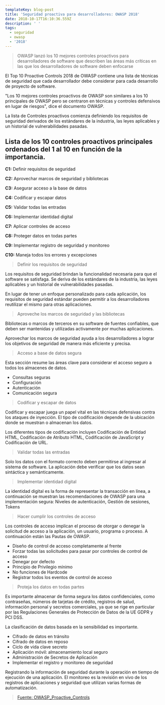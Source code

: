 ```yaml
---
templateKey: blog-post
title: 'Seguridad proactiva para desarrolladores: OWASP 2018'
date: 2018-10-17T16:10:36.559Z
description: ' '
tags:
  - seguridad
  - owasp
  - '2018'
---
```

> OWASP lanzó los 10 mejores controles proactivos para desarrolladores de software que describen las áreas más críticas en las que los desarrolladores de software deben enfocarse

El Top 10 Proactive Controls 2018 de OWASP contiene una lista de técnicas de seguridad que cada desarrollador debe considerar para cada desarrollo de proyecto de software.



"Los 10 mejores controles proactivos de OWASP son similares a los 10 principales de OWASP pero se centraron en técnicas y controles defensivos en lugar de riesgos", dice el documento OWASP.



La lista de Controles proactivos comienza definiendo los requisitos de seguridad derivados de los estándares de la industria, las leyes aplicables y un historial de vulnerabilidades pasadas.

## Lista de los 10 controles proactivos principales ordenados del 1 al 10 en función de la importancia.

**C1:** Definir requisitos de seguridad

**C2:** Aprovechar marcos de seguridad y bibliotecas

**C3:** Asegurar acceso a la base de datos

**C4:** Codificar y escapar datos

**C5:** Validar todas las entradas

**C6:** Implementar identidad digital

**C7:** Aplicar controles de acceso

**C8:** Proteger datos en todas partes

**C9:** Implementar registro de seguridad y monitoreo

**C10:** Maneja todos los errores y excepciones

> Definir los requisitos de seguridad

Los requisitos de seguridad brindan la funcionalidad necesaria para que el software se satisfaga. Se deriva de los estándares de la industria, las leyes aplicables y un historial de vulnerabilidades pasadas.

En lugar de tener un enfoque personalizado para cada aplicación, los requisitos de seguridad estándar pueden permitir a los desarrolladores reutilizar el mismo para otras aplicaciones.

> Aproveche los marcos de seguridad y las bibliotecas

Bibliotecas o marcos de terceros en su software de fuentes confiables, que deben ser mantenidas y utilizadas activamente por muchas aplicaciones.

Aprovechar los marcos de seguridad ayuda a los desarrolladores a lograr los objetivos de seguridad de manera más eficiente y precisa.

> Acceso a base de datos segura

Esta sección resume las áreas clave para considerar el acceso seguro a todos los almacenes de datos.

* Consultas seguras
* Configuración
* Autenticación
* Comunicación segura

> Codificar y escapar de datos

Codificar y escapar juega un papel vital en las técnicas defensivas contra los ataques de inyección. El tipo de codificación depende de la ubicación donde se muestran o almacenan los datos.

Los diferentes tipos de codificación incluyen Codificación de Entidad HTML, Codificación de Atributo HTML, Codificación de JavaScript y Codificación de URL.



> Validar todas las entradas

Solo los datos con el formato correcto deben permitirse al ingresar al sistema de software. La aplicación debe verificar que los datos sean sintáctica y semánticamente.



> Implementar identidad digital

La identidad digital es la forma de representar la transacción en línea, a continuación se muestran las recomendaciones de OWASP para una implementación segura: Niveles de autenticación, Gestión de sesiones, Tokens



> Hacer cumplir los controles de acceso

Los controles de acceso implican el proceso de otorgar o denegar la solicitud de acceso a la aplicación, un usuario, programa o proceso. A continuación están las Pautas de OWASP.

* Diseño de control de acceso completamente al frente
* Forzar todas las solicitudes para pasar por controles de control de acceso
* Denegar por defecto
* Principio de Privilegio mínimo
* No funciones de Hardcode
* Registrar todos los eventos de control de acceso

> Proteja los datos en todas partes

Es importante almacenar de forma segura los datos confidenciales, como contraseñas, números de tarjetas de crédito, registros de salud, información personal y secretos comerciales, ya que se rige en particular por las Regulaciones Generales de Protección de Datos de la UE GDPR y PCI DSS.

La clasificación de datos basada en la sensibilidad es importante.

* Cifrado de datos en tránsito
* Cifrado de datos en reposo
* Ciclo de vida clave secreto
* Aplicación móvil: almacenamiento local seguro
* Administración de Secretos de Aplicación
* Implementar el registro y monitoreo de seguridad

Registrando la información de seguridad durante la operación en tiempo de ejecución de una aplicación. El monitoreo es la revisión en vivo de los registros de aplicaciones y seguridad que utilizan varias formas de automatización.

>
>
> [Fuente: OWASP_Proactive_Controls](https://www.owasp.org/index.php/OWASP_Proactive_Controls)
>
>
